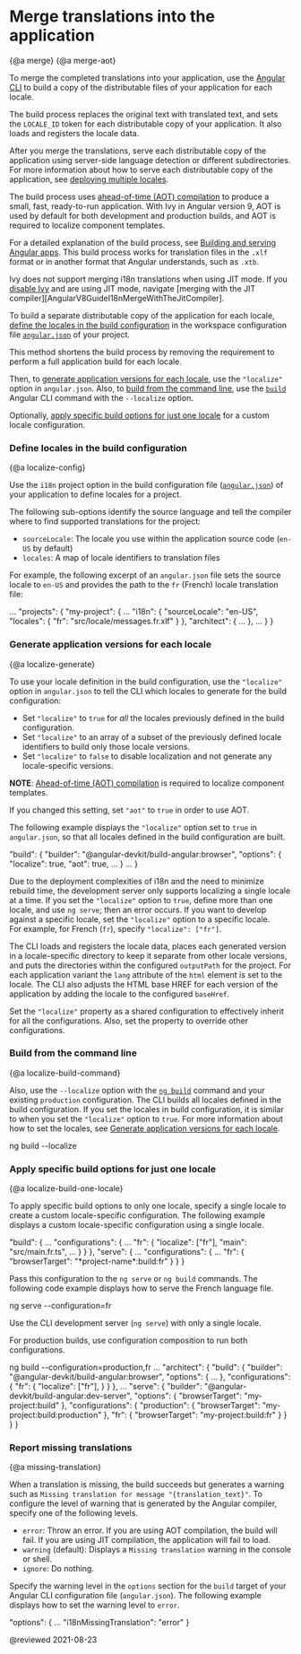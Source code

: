 # Merge translations into the application

{@a merge}
{@a merge-aot}

To merge the completed translations into your application, use the [Angular CLI][AioGuideGlossaryCommandLineInterfaceCli] to build a copy of the distributable files of your application for each locale.

The build process replaces the original text with translated text, and sets the `LOCALE_ID` token for each distributable copy of your application.
It also loads and registers the locale data.

After you merge the translations, serve each distributable copy of the application using server-side language detection or different subdirectories.
For more information about how to serve each distributable copy of the application, see [deploying multiple locales][AioGuideI18nCommonDeployMultipleLocales].

The build process uses [ahead-of-time (AOT) compilation][AioGuideGlossaryAheadOfTimeAotCompilation] to produce a small, fast, ready-to-run application.
With Ivy in Angular version 9, AOT is used by default for both development and production builds, and AOT is required to localize component templates.

<div class="alert is-helpful">

For a detailed explanation of the build process, see [Building and serving Angular apps][AioGuideBuild].
This build process works for translation files in the `.xlf` format or in another format that Angular understands, such as `.xtb`.

</div>

<div class="alert is-important">

Ivy does not support merging i18n translations when using JIT mode.
If you [disable Ivy][AioGuideIvyOptingOutOfIvyInVersion9] and are using JIT mode, navigate [merging with the JIT compiler][AngularV8GuideI18nMergeWithTheJitCompiler].

</div>

To build a separate distributable copy of the application for each locale, [define the locales in the build configuration][AioGuideI18nCommonMergeDefineLocalesInTheBuildConfiguration] in the workspace configuration file [`angular.json`][AioGuideWorkspaceConfig] of your project.

This method shortens the build process by removing the requirement to perform a full application build for each locale.

Then, to [generate application versions for each locale][AioGuideI18nCommonMergeGenerateApplicationVersionsForEachLocale], use the `"localize"` option in `angular.json`.
Also, to [build from the command line][AioGuideI18nCommonMergeBuildFromTheCommandLine], use the [`build`][AioCliBuild] Angular CLI command with the `--localize` option.

<div class="alert is-helpful">

Optionally, [apply specific build options for just one locale][AioGuideI18nCommonMergeApplySpecificBuildOptionsForJustOneLocale] for a custom locale configuration.

</div>

### Define locales in the build configuration

{@a localize-config}

Use the `i18n` project option in the build configuration file ([`angular.json`][AioGuideWorkspaceConfig]) of your application to define locales for a project.

The following sub-options identify the source language and tell the compiler where to find supported translations for the project:

*   `sourceLocale`: The locale you use within the application source code (`en-US` by default)
*   `locales`: A map of locale identifiers to translation files

For example, the following excerpt of an `angular.json` file sets the source locale to `en-US` and provides the path to the `fr` (French) locale translation file:

<code-example language="json" header="angular.json">
...
"projects": {
    "my-project": {
        ...
        "i18n": {
            "sourceLocale": "en-US",
            "locales": {
                "fr": "src/locale/messages.fr.xlf"
            }
        },
        "architect": {
            ...
        },
        ...
    }
}
</code-example>

### Generate application versions for each locale

{@a localize-generate}

To use your locale definition in the build configuration, use the `"localize"` option in `angular.json` to tell the CLI which locales to generate for the build configuration:

*   Set `"localize"` to `true` for *all* the locales previously defined in the build configuration.
*   Set `"localize"` to an array of a subset of the previously defined locale identifiers to build only those locale versions.
*   Set `"localize"` to `false` to disable localization and not generate any locale-specific versions.

<div class="alert is-helpful">

**NOTE**: [Ahead-of-time (AOT) compilation][AioGuideGlossaryAheadOfTimeAotCompilation] is required to localize component templates.

If you changed this setting, set `"aot"` to `true` in order to use AOT.

</div>

The following example displays the `"localize"` option set to `true` in `angular.json`, so that all locales defined in the build configuration are built.

<code-example language="json" header="angular.json">
"build": {
    "builder": "@angular-devkit/build-angular:browser",
    "options": {
        "localize": true,
        "aot": true,
        ...
    }
    ...
}
</code-example>

<div class="alert is-helpful">

Due to the deployment complexities of i18n and the need to minimize rebuild time, the development server only supports localizing a single locale at a time.
If you set the `"localize"` option to `true`, define more than one locale, and use `ng serve`; then an error occurs.
If you want to develop against a specific locale, set the `"localize"` option to a specific locale.  
For example, for French (`fr`), specify `"localize": ["fr"]`.

</div>

The CLI loads and registers the locale data, places each generated version in a locale-specific directory to keep it separate from other locale versions, and puts the directories within the configured `outputPath` for the project.
For each application variant the `lang` attribute of the `html` element is set to the locale.
The CLI also adjusts the HTML base HREF for each version of the application by adding the locale to the configured `baseHref`.

Set the `"localize"` property as a shared configuration to effectively inherit for all the configurations. 
Also, set the property to override other configurations.

### Build from the command line

{@a localize-build-command}

Also, use the `--localize` option with the [`ng build`][AioCliBuild] command and your existing `production` configuration.
The CLI builds all locales defined in the build configuration.
If you set the locales in build configuration, it is similar to when you set the `"localize"` option to `true`.
For more information about how to set the locales, see [Generate application versions for each locale][AioGuideI18nCommonMergeGenerateApplicationVersionsForEachLocale].

<code-example language="sh">
ng build --localize
</code-example>

### Apply specific build options for just one locale

{@a localize-build-one-locale}

To apply specific build options to only one locale, specify a single locale to create a custom locale-specific configuration.
The following example displays a custom locale-specific configuration using a single locale.

<code-example language="json" header="angular.json">
"build": {
    ...
    "configurations": {
        ...
        "fr": {
            "localize": ["fr"],
            "main": "src/main.fr.ts",
            ...
        }
    }
},
"serve": {
    ...
    "configurations": {
        ...
        "fr": {
            "browserTarget": "*project-name*:build:fr"
        }
    }
}
</code-example>

Pass this configuration to the `ng serve` or `ng build` commands.
The following code example displays how to serve the French language file.

<code-example language="sh">
ng serve --configuration=fr
</code-example>

<div class="alert is-important">

Use the CLI development server (`ng serve`) with only a single locale.

</div>

For production builds, use configuration composition to run both configurations.

<code-example language="sh">
ng build --configuration=production,fr
</code-example>

<code-example language="json" header="angular.json">
...
"architect": {
    "build": {
        "builder": "@angular-devkit/build-angular:browser",
        "options": { ... },
        "configurations": {
            "fr": {
                "localize": ["fr"],
            }
        }
    },
    ...
    "serve": {
        "builder": "@angular-devkit/build-angular:dev-server",
        "options": {
            "browserTarget": "my-project:build"
        },
        "configurations": {
            "production": {
                "browserTarget": "my-project:build:production"
            },
            "fr": {
                "browserTarget": "my-project:build:fr"
            }
        }
    }
}
</code-example>

### Report missing translations

{@a missing-translation}

When a translation is missing, the build succeeds but generates a warning such as `Missing translation for message "{translation_text}"`.
To configure the level of warning that is generated by the Angular compiler, specify one of the following levels.

*   `error`: Throw an error.
    If you are using AOT compilation, the build will fail.
    If you are using JIT compilation, the application will fail to load.
*   `warning` (default): Displays a `Missing translation` warning in the console or shell.
*   `ignore`: Do nothing.

Specify the warning level in the `options` section for the `build` target of your Angular CLI configuration file (`angular.json`).
The following example displays how to set the warning level to `error`.

<code-example language="json" header="angular.json">
"options": {
    ...
    "i18nMissingTranslation": "error"
}
</code-example>

<!-- links -->

[AioGuideI18nCommonMergeApplySpecificBuildOptionsForJustOneLocale]: guide/i18n-common-merge#apply-specific-build-options-for-just-one-locale "Apply specific build options for just one locale - Merge translations into the application | Angular"
[AioGuideI18nCommonMergeBuildFromTheCommandLine]: guide/i18n-common-merge#build-from-the-command-line "Build from the command line - Merge translations into the application | Angular"
[AioGuideI18nCommonMergeDefineLocalesInTheBuildConfiguration]: guide/i18n-common-merge#define-locales-in-the-build-configuration "Define locales in the build configuration - Merge translations into the application | Angular"
[AioGuideI18nCommonDeployMultipleLocales]: guide/i18n-common-deploy "Deploy multiple locales | Angular"
[AioGuideI18nCommonMergeGenerateApplicationVersionsForEachLocale]: guide/i18n-common-merge#generate-application-versions-for-each-locale "Generate application versions for each locale - Merge translations into the application | Angular"

[AioCliBuild]: cli/build "ng build | CLI | Angular"

[AioGuideBuild]: guide/build "Building and serving Angular apps | Angular"

[AioGuideGlossaryAheadOfTimeAotCompilation]: guide/glossary#ahead-of-time-aot-compilation "ahead-of-time (AOT) compilation - Glossary | Angular"
[AioGuideGlossaryCommandLineInterfaceCli]: guide/glossary#command-line-interface-cli "command-line interface (CLI) - Glossary | Angular"

[AioGuideIvyOptingOutOfIvyInVersion9]: guide/ivy#opting-out-of-ivy-in-version-9 "Opting out of Ivy in version 9 - Angular Ivy | Angular"

[AioGuideWorkspaceConfig]: guide/workspace-config "Angular workspace configuration | Angular"

<!-- external links -->

<!--[AngularV8GuideI18nMergeWithTheJitCompiler]: https://v8.angular.io/guide/i18n-common#merge-translations-into-the-app-with-the-jit-compiler "Merge with the JIT compiler - Internationalization (i18n) | Angular v8" -->

<!-- end links -->

@reviewed 2021-08-23
